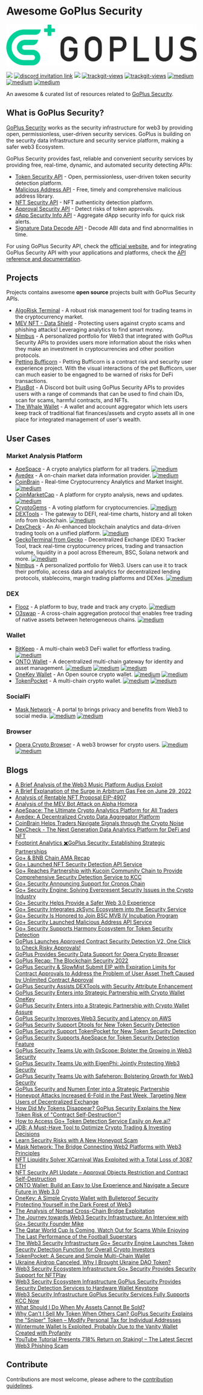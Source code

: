 # Awesome GoPlus Security
<img src="images/goplus.png" alt="goplus">

<a href="https://github.com/GoPlusSecurity/awesome-goplus-security"><img src="https://awesome.re/badge-flat2.svg"></a>
<a href="https://discord.com/invite/5cvSsaT8N5"><img alt="discord invitation link" src="https://dcbadge.vercel.app/api/server/5cvSsaT8N5?style=flat"></a>
<a href="https://t.me/GoPlusSecurity"><img src="https://img.shields.io/endpoint?color=neon&style=flat-square&url=https%3A%2F%2Ftg.sumanjay.workers.dev%2FGoPlusSecurity"></a>
<a href="https://twitter.com/GoplusSecurity"><img src="https://img.shields.io/twitter/follow/GoplusSecurity?style=social" alt="trackgit-views" /></a>
<a href="https://twitter.com/GoplusEco"><img src="https://img.shields.io/twitter/follow/GoplusEco?style=social" alt="trackgit-views" /></a>
<a href="https://goplussecurity.medium.com/"><img src="https://img.shields.io/badge/Medium-@GoPlusSecurity-12100E?logo=medium&logoColor=white&style=plastic" alt="medium"></a>
<a href="https://www.linkedin.com/company/goplus-security/"><img src="https://img.shields.io/badge/Linkedin-@GoPlus_Security-blue" alt="medium"></a>
<a href="https://docs.gopluslabs.io/"><img src="https://img.shields.io/badge/Reference-GoPlus_Security_API_Documentation-blue" alt="medium"></a>

An awesome & curated list of resources related to [GoPlus Security](https://gopluslabs.io/). 

## What is GoPlus Security?
[GoPlus Security](https://gopluslabs.io/) works as the security infrastructure for web3 by providing open, permissionless, user-driven security services. GoPlus is building on the security data infrastructure and security service platform, making a safer web3 Ecosystem.

GoPlus Security provides fast, reliable and convenient security services by providing free, real-time, dynamic, and automated security detecting APIs:
- [Token Security API](https://gopluslabs.io/#token_detection) - Open, permissionless, user-driven token security detection platform. 
- [Malicious Address API](https://gopluslabs.io/#aml_api) - Free, timely and comprehensive malicious address library.
- [NFT Security API](https://gopluslabs.io/#nft_detection) - NFT authenticity detection platform. 
- [Approval Security API](https://gopluslabs.io/#approval_security) - Detect risks of token approvals.
- [dApp Security Info API](https://gopluslabs.io/#dapp_security) - Aggregate dApp security info for quick risk alerts.
- [Signature Data Decode API](https://gopluslabs.io/#signature_api) - Decode ABI data and find abnormalities in time.

For using GoPlus Security API, check the [official website](https://gopluslabs.io/), and for integrating GoPlus Security API with your applications and platforms, check the [API reference and documentation](https://docs.gopluslabs.io/).


## Projects
Projects contains awesome **open source** projects built with GoPlus Security APIs.
- [AlgoRisk Terminal](https://github.com/andrewsiah/risk-terminal) - A robust risk management tool for trading teams in the cryptocurrency market.
- [MEV NFT - Data Shield](https://github.com/PeterisPrieditis/ETHDenver23-DataShield) - Protecting users against crypto scams and phishing attacks! Leveraging analytics to find smart money.
- [Nimbus](https://github.com/getnimbus/nimbus-ext) - A personalized portfolio for Web3 that integrated with GoPlus Security APIs to provides users more information about the risks when they make an investment in cryptocurrencies and other position protocols.
- [Petting Bufficorn](https://github.com/buryhuang/ethdenver-petting-bufficorn) - Petting Bufficorn is a contract risk and security user experience project. With the visual interactions of the pet Bufficorn, user can much easier to be engagned to be warned of risks for DeFi transactions.
- [PlusBot](https://github.com/hardtogivename/plusbot) - A Discord bot built using GoPlus Security APIs to provides users with a range of commands that can be used to find chain IDs, scan for scams, harmful contracts, and NFTs.
- [The Whale Wallet](https://github.com/thewhalewallet/thewhalewallet) - A wallet and account aggregator which lets users keep track of traditional fiat finances/assets and crypto assets all in one place for integrated management of user's wealth.

## User Cases
### Market Analysis Platform
- [ApeSpace](https://apespace.io/) - A crypto analytics platform for all traders. <a href="https://gopluslabs.io/#token_detection"><img src="https://img.shields.io/badge/GoPlus_Token_Security_API-42F54B" alt="medium"></a>
- [Avedex](https://avedex.cc/) - A on-chain market data information provider. <a href="https://gopluslabs.io/#token_detection"><img src="https://img.shields.io/badge/GoPlus_Token_Security_API-42F54B" alt="medium"></a>
- [CoinBrain](https://coinbrain.com/) - Real-time Cryptocurrency Analytics and Market Insight. <a href="https://gopluslabs.io/#token_detection"><img src="https://img.shields.io/badge/GoPlus_Token_Security_API-42F54B" alt="medium"></a>
- [CoinMarketCap](https://coinmarketcap.com/) - A platform for crypto analysis, news and updates. <a href="https://gopluslabs.io/#token_detection"><img src="https://img.shields.io/badge/GoPlus_Token_Security_API-42F54B" alt="medium"></a>
- [CryptoGems](https://www.cryptogems.info/) - A voting platform for cryptocurrencies. <a href="https://gopluslabs.io/#token_detection"><img src="https://img.shields.io/badge/GoPlus_Token_Security_API-42F54B" alt="medium"></a>
- [DEXTools](https://www.dextools.io) - The gateway to DEFI, real-time charts, history and all token info from blockchain. <a href="https://gopluslabs.io/#token_detection"><img src="https://img.shields.io/badge/GoPlus_Token_Security_API-42F54B" alt="medium"></a>
- [DexCheck](https://dexcheck.io/) - An AI-enhanced blockchain analytics and data-driven trading tools on a unified platform. <a href="https://gopluslabs.io/#token_detection"><img src="https://img.shields.io/badge/GoPlus_Token_Security_API-42F54B" alt="medium"></a>
- [GeckoTerminal from Gecko](https://www.geckoterminal.com/) - Decentralized Exchange (DEX) Tracker Tool, track real-time cryptocurrency prices, trading and transaction volume, liquidity in a pool across Ethereum, BSC, Solana network and more. <a href="https://gopluslabs.io/#token_detection"><img src="https://img.shields.io/badge/GoPlus_Token_Security_API-42F54B" alt="medium"></a>
- [Nimbus](https://getnimbus.io/) - A personalized portfolio for Web3. Users can use it to track their portfolio, access data and analytics for decentralized lending protocols, stablecoins, margin trading platforms and DEXes. <a href="https://gopluslabs.io/#token_detection"><img src="https://img.shields.io/badge/GoPlus_Token_Security_API-42F54B" alt="medium"></a>

### DEX
- [Flooz](https://flooz.xyz/) -  A platform to buy, trade and track any crypto. <a href="https://gopluslabs.io/#token_detection"><img src="https://img.shields.io/badge/GoPlus_Token_Security_API-42F54B" alt="medium"></a>
- [O3swap](https://o3swap.com/) - A cross-chain aggregation protocol that enables free trading of native assets between heterogeneous chains. <a href="https://gopluslabs.io/#token_detection"><img src="https://img.shields.io/badge/GoPlus_Token_Security_API-42F54B" alt="medium"></a>
### Wallet
- [BitKeep](https://bitkeep.com) - A multi-chain web3 DeFi wallet for effortless trading. <a href="https://gopluslabs.io/#token_detection"><img src="https://img.shields.io/badge/GoPlus_Token_Security_API-42F54B" alt="medium"></a>
- [ONTO Wallet](https://onto.app/) - A decentralized multi-chain gateway for identity and asset management. <a href="https://gopluslabs.io/#token_detection"><img src="https://img.shields.io/badge/GoPlus_Token_Security_API-42F54B" alt="medium"></a> <a href="https://gopluslabs.io/#approval_security"><img src="https://img.shields.io/badge/GoPlus_Approval_Security_API-8A2BE2" alt="medium"></a> <a href="https://gopluslabs.io/#nft_detection"><img src="https://img.shields.io/badge/GoPlus_NFT_Security_API-4251F5" alt="medium"></a>
- [OneKey Wallet](https://www.onekey.so/) - An Open source crypto wallet. <a href="https://gopluslabs.io/#token_detection"><img src="https://img.shields.io/badge/GoPlus_Token_Security_API-42F54B" alt="medium"></a> <a href="https://gopluslabs.io/#dapp_security"><img src="https://img.shields.io/badge/GoPlus_dApp_Security_Info_API-F5AA42" alt="medium"></a>
- [TokenPocket](https://www.tokenpocket.pro/) - A multi-chain crypto wallet. <a href="https://gopluslabs.io/#token_detection"><img src="https://img.shields.io/badge/GoPlus_Token_Security_API-42F54B" alt="medium"></a> <a href="https://gopluslabs.io/#approval_security"><img src="https://img.shields.io/badge/GoPlus_Approval_Security_API-8A2BE2" alt="medium"></a>
### SocialFi
- [Mask Network](https://mask.io/) - A portal to brings privacy and benefits from Web3 to social media. <a href="https://gopluslabs.io/#token_detection"><img src="https://img.shields.io/badge/GoPlus_Token_Security_API-42F54B" alt="medium"></a> <a href="https://gopluslabs.io/#nft_detection"><img src="https://img.shields.io/badge/GoPlus_NFT_Security_API-4251F5" alt="medium"></a>
### Browser
- [Opera Crypto Browser](https://www.opera.com/crypto/next) - A web3 browser for crypto users. <a href="https://gopluslabs.io/#aml_api"><img src="https://img.shields.io/badge/GoPlus_Malicious_Address_API-F54242" alt="medium"></a> <a href="https://gopluslabs.io/#dapp_security"><img src="https://img.shields.io/badge/GoPlus_dApp_Security_Info_API-F5AA42" alt="medium"></a>

## Blogs
- [A Brief Analysis of the Web3 Music Platform Audius Exploit](https://goplussecurity.medium.com/a-brief-analysis-of-the-web3-music-platform-audius-exploit-79b3e9884c8d)
- [A Brief Explanation of the Surge in Arbitrum Gas Fee on June 29, 2022](https://goplussecurity.medium.com/a-brief-explanation-of-the-surge-in-arbitrum-gas-fees-on-june-29-2022-53cfa280e44c)
- [Analysis of Rentable NFT Proposal EIP-4907](https://goplussecurity.medium.com/analysis-of-rentable-nft-proposal-eip-4907-e64cbe1d9ca7)
- [Analysis of the MEV Bot Attack on Alpha Homora](https://goplussecurity.medium.com/analysis-of-the-mev-bot-attack-on-alpha-homora-7f6d34caa0dc)
- [ApeSpace: The Ultimate Crypto Analytics Platform for All Traders](https://goplussecurity.medium.com/apespace-the-ultimate-crypto-analytics-platform-for-all-traders-fe4d08c66fda)
- [Avedex: A Decentralized Crypto Data Aggregator Platform](https://goplussecurity.medium.com/avedex-a-decentralized-crypto-data-aggregator-platform-317a6e43a2b1)
- [CoinBrain Helps Traders Navigate Signals through the Crypto Noise](https://goplussecurity.medium.com/coinbrain-helps-traders-navigate-signals-through-the-crypto-noise-d773c49e5d76)
- [DexCheck - The Next Generation Data Analytics Platform for DeFi and NFT](https://goplussecurity.medium.com/dexcheck-the-next-generation-data-analytics-platform-for-defi-and-nft-8ee29ec2d6b0)
- [Footprint Analytics ✖️GoPlus Security: Establishing Strategic Partnerships](https://goplussecurity.medium.com/footprint-analytics-%EF%B8%8Fgoplus-establishing-strategic-partnerships-a1ad87333ceb)
- [Go+ & BNB Chain AMA Recap](https://goplussecurity.medium.com/go-bnb-chain-ama-recap-e72e7a80ef8f)
- [Go+ Launched NFT Security Detection API Service](https://goplussecurity.medium.com/go-nft-launched-security-detection-api-service-53bd2bebe030)
- [Go+ Reaches Partnership with Kucoin Community Chain to Provide Comprehensive Security Detection Service to KCC](https://goplussecurity.medium.com/go-reaches-partnership-with-kucoin-community-chain-to-provide-comprehensive-security-detection-4c88bd4c9a53)
- [Go+ Security Announcing Support for Cronos Chain](https://goplussecurity.medium.com/go-security-announcing-support-for-cronos-chain-7323eeda8348)
- [Go+ Security Engine: Solving Everpresent Security Issues in the Crypto Industry](https://cryptopotato.com/go-security-engine-solving-everpresent-security-issues-in-the-crypto-industry/)
- [Go+ Security Helps Provide a Safer Web 3.0 Experience](https://beincrypto.com/go-security-helps-provide-a-safer-web-3-0-experience/)
- [Go+ Security Integrates zkSync Ecosystem into the Security Service](https://goplussecurity.medium.com/go-security-integrates-zksync-ecosystem-into-the-security-service-50fd19f2e762)
- [Go+ Security Is Honored to Join BSC MVB IV Incubation Program](https://goplussecurity.medium.com/go-security-is-honored-to-join-bsc-mvb-iv-incubation-program-a2186636217b)
- [Go+ Security Launched Malicious Address API Service](https://goplussecurity.medium.com/go-security-launched-malicious-address-api-service-fb18214389b4)
- [Go+ Security Supports Harmony Ecosystem for Token Security Detection](https://goplussecurity.medium.com/go-security-supports-harmony-ecosystem-for-token-security-detection-a7fde23cc337)
- [GoPlus Launches Approved Contract Security Detection V2, One Click to Check Risky Approvals!](https://goplussecurity.medium.com/goplus-launches-approved-contract-security-detection-v2-one-click-to-check-risky-approvals-5119f3a13804)
- [GoPlus Provides Security Data Support for Opera Crypto Browser](https://goplussecurity.medium.com/goplus-provides-security-data-support-for-opera-crypto-browser-e50fb5a18cac)
- [GoPlus Recap: The Blockchain Security 2022](https://goplussecurity.medium.com/its-been-quite-a-tough-year-for-all-of-us-967c9e256ba1)
- [GoPlus Security & SlowMist Submit EIP with Expiration Limits for Contract Approvals to Address the Problem of User Asset Theft Caused by Unlimited Contract Approval](https://goplussecurity.medium.com/goplus-security-slowmist-submits-eip-with-expiration-limits-for-contract-approvals-to-address-the-a0bc570d94de)
- [GoPlus Security Assists DEXTools with Security Attribute Enhancement](https://goplussecurity.medium.com/goplus-security-assists-dextools-with-security-attribute-enhancement-ad3390bcd4f)
- [GoPlus Security Enters into Strategic Partnership with Crypto Wallet OneKey](https://goplussecurity.medium.com/goplus-security-enters-into-strategic-partnership-with-crypto-wallet-onekey-9f5e92966172)
- [GoPlus Security Enters into a Strategic Partnership with Crypto Wallet Assure](https://goplussecurity.medium.com/goplus-security-enters-into-a-strategic-partnership-with-crypto-wallet-assure-daae2966b7de)
- [GoPlus Security Improves Web3 Security and Latency on AWS](https://aws.amazon.com/solutions/case-studies/goplus-case-study/)
- [GoPlus Security Support Dtools for New Token Security Detection](https://goplussecurity.medium.com/goplus-security-support-dtools-for-new-token-security-detection-1b63556df1da)
- [GoPlus Security Support TokenPocket for New Token Security Detection](https://goplussecurity.medium.com/goplus-security-support-tokenpocket-for-new-token-security-detection-db6b833003af)
- [GoPlus Security Supports ApeSpace for Token Security Detection Feature](https://goplussecurity.medium.com/goplus-security-supports-apespace-for-token-security-detection-feature-d18ff8a66286)
- [GoPlus Security Teams Up with 0xScope: Bolster the Growing in Web3 Security](https://goplussecurity.medium.com/goplus-security-teams-up-with-0xscope-bolster-the-growing-in-web3-security-8bb3e9c533ec)
- [GoPlus Security Teams Up with EigenPhi: Jointly Protecting Web3 Security](https://goplussecurity.medium.com/goplus-security-teams-up-with-eigenphi-jointly-protecting-web3-security-c5549c7265e8)
- [GoPlus Security Teams Up with Safeheron: Bolstering Growth for Web3 Security](https://goplussecurity.medium.com/goplus-security-teams-up-with-safeheron-bolstering-growth-for-web3-security-b2e28a9e632c)
- [GoPlus Security and Numen Enter into a Strategic Partnership](https://goplussecurity.medium.com/goplus-security-and-numen-enter-into-a-strategic-partnership-8bdef54d8bb)
- [Honeypot Attacks Increased 6-Fold in the Past Week, Targeting New Users of Decentralized Exchange](https://goplussecurity.medium.com/honeypot-attacks-increased-6-fold-in-the-past-week-targeting-new-users-of-decentralized-exchange-74bd5a2586fe)
- [How Did My Tokens Disappear? GoPlus Security Explains the New Token Risk of "Contract Self-Destruction"!](https://goplussecurity.medium.com/how-did-my-tokens-disappear-goplus-security-explains-the-new-risk-of-contract-self-destruction-35bef4a396c5)
- [How to Access Go+ Token Detection Service Easily on Ave.ai?](https://goplussecurity.medium.com/how-to-access-go-token-detection-service-easily-on-ave-ai-460bd0e011f1)
- [JDB: A Must-Have Tool to Optimize Crypto Trading & Investing Decisions](https://goplussecurity.medium.com/jdb-a-must-have-tool-to-optimize-crypto-trading-investing-decisions-564bbfa2f3d4)
- [Learn Security Risks with A New Honeypot Scam](https://goplussecurity.medium.com/learn-security-risks-with-a-new-honeypot-scam-36bdbf772aa3)
- [Mask Network: The Bridge Connecting Web2 Platforms with Web3 Principles](https://goplussecurity.medium.com/mask-network-the-bridge-connecting-web2-platforms-with-web3-principles-e05072a5730e)
- [NFT Liquidity Solver XCarnival Was Exploited with a Total Loss of 3087 ETH](https://goplussecurity.medium.com/nft-liquidity-solver-xcarnival-was-exploited-with-a-total-loss-of-3087-eth-b2e1c57720ed)
- [NFT Security API Update – Approval Objects Restriction and Contract Self-Destruction](https://goplussecurity.medium.com/nft-security-api-update-approval-objects-restriction-and-contract-self-destruction-62a1c979d06a)
- [ONTO Wallet: Build an Easy to Use Experience and Navigate a Secure Future in Web 3.0](https://goplussecurity.medium.com/onto-wallet-build-an-easy-to-use-experience-and-navigate-a-secure-future-in-web-3-0-5e7230bbd248)
- [OneKey: A Simple Crypto Wallet with Bulletproof Security](https://goplussecurity.medium.com/onekey-a-simple-crypto-wallet-with-bulletproof-security-7fba744cf67b)
- [Protecting Yourself in the Dark Forest of Web3](https://dappbay.bnbchain.org/topic/122-protecting-yourself-in-the-dark-forest-of-web3)
- [The Analysis of Nomad Cross-Chain Bridge Exploitation](https://goplussecurity.medium.com/the-analysis-of-nomad-cross-chain-bridge-exploitation-f03c03991920)
- [The Journey towards Web3 Security Infrastructure: An Interview with Go+ Security Founder Mike](https://ambcrypto.com/the-journey-towards-web3-security-infrastructure-an-interview-with-go-security-founder-mike/)
- [The Qatar World Cup Is Coming, Watch Out for Scams While Enjoying The Last Performance of the Football Superstars](https://goplussecurity.medium.com/the-qatar-world-cup-is-coming-watch-out-for-scams-while-enjoying-the-the-last-performance-of-the-e12d08dbeeff)
- [The Web3 Security Infrastructure Go+ Security Engine Launches Token Security Detection Function for Overall Crypto Investors](https://www.newsbtc.com/press-releases/the-web3-security-go-plus-security-engine-launches-token-security-detection/)
- [TokenPocket: A Secure and Simple Multi-Chain Wallet](https://goplussecurity.medium.com/tokenpocket-a-secure-and-simple-multi-chain-wallet-cebc5591f1d5)
- [Ukraine Airdrop Canceled, Why I Brought Ukraine DAO Token?](https://goplussecurity.medium.com/ukraine-airdrop-canceled-why-i-brought-ukraine-dao-token-e8006ff32d87)
- [Web3 Security Ecosystem Infrastructure Go+ Security Provides Security Support for NFTPlay](https://goplussecurity.medium.com/web3-security-ecosystem-infrastructure-go-security-provides-security-support-for-nftplay-84fe6b6f9973)
- [Web3 Security Ecosystem Infrastructure GoPlus Security Provides Security Detection Services to Hardware Wallet Keystone](https://goplussecurity.medium.com/web3-security-ecosystem-infrastructure-goplus-security-provides-security-detection-services-to-85b6e90bf5df)
- [Web3 Security Infrastructure GoPlus Security Services Fully Supports KCC Now](https://goplussecurity.medium.com/web3-security-infrastructure-goplus-security-services-fully-supports-kcc-now-46e05e670dbe)
- [What Should I Do When My Assets Cannot Be Sold?](https://goplussecurity.medium.com/what-should-i-do-when-my-assets-cannot-be-sold-f9f2840f1cd2)
- [Why Can't I Sell My Token When Others Can? GoPlus Security Explains the "Sniper" Token – Modify Personal Tax for Individual Addresses](https://goplussecurity.medium.com/why-cant-i-sell-my-token-when-others-can-250d55af0f38)
- [Wintermute Wallet Is Exploited, Probably Due to the Vanity Wallet Created with Profanity](https://goplussecurity.medium.com/wintermute-wallet-is-exploited-probably-due-to-the-vanity-wallet-created-with-profanity-572873f43ab3)
- [YouTube Tutorial Presents 718% Return on Staking! – The Latest Secret Web3 Phishing Scam](https://goplussecurity.medium.com/youtube-tutorial-presents-718-return-on-staking-the-latest-secret-web3-phishing-scam-49a2886a052b)

## Contribute
Contributions are most welcome, please adhere to the [contribution guidelines](CONTRIBUTING.md).
